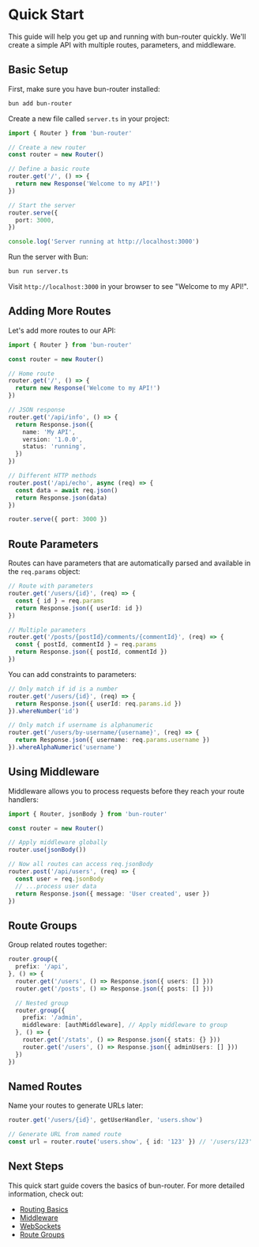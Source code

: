 # Quick Start

This guide will help you get up and running with bun-router quickly. We'll create a simple API with multiple routes, parameters, and middleware.

## Basic Setup

First, make sure you have bun-router installed:

```bash
bun add bun-router
```

Create a new file called `server.ts` in your project:

```typescript
import { Router } from 'bun-router'

// Create a new router
const router = new Router()

// Define a basic route
router.get('/', () => {
  return new Response('Welcome to my API!')
})

// Start the server
router.serve({
  port: 3000,
})

console.log('Server running at http://localhost:3000')
```

Run the server with Bun:

```bash
bun run server.ts
```

Visit `http://localhost:3000` in your browser to see "Welcome to my API!".

## Adding More Routes

Let's add more routes to our API:

```typescript
import { Router } from 'bun-router'

const router = new Router()

// Home route
router.get('/', () => {
  return new Response('Welcome to my API!')
})

// JSON response
router.get('/api/info', () => {
  return Response.json({
    name: 'My API',
    version: '1.0.0',
    status: 'running',
  })
})

// Different HTTP methods
router.post('/api/echo', async (req) => {
  const data = await req.json()
  return Response.json(data)
})

router.serve({ port: 3000 })
```

## Route Parameters

Routes can have parameters that are automatically parsed and available in the `req.params` object:

```typescript
// Route with parameters
router.get('/users/{id}', (req) => {
  const { id } = req.params
  return Response.json({ userId: id })
})

// Multiple parameters
router.get('/posts/{postId}/comments/{commentId}', (req) => {
  const { postId, commentId } = req.params
  return Response.json({ postId, commentId })
})
```

You can add constraints to parameters:

```typescript
// Only match if id is a number
router.get('/users/{id}', (req) => {
  return Response.json({ userId: req.params.id })
}).whereNumber('id')

// Only match if username is alphanumeric
router.get('/users/by-username/{username}', (req) => {
  return Response.json({ username: req.params.username })
}).whereAlphaNumeric('username')
```

## Using Middleware

Middleware allows you to process requests before they reach your route handlers:

```typescript
import { Router, jsonBody } from 'bun-router'

const router = new Router()

// Apply middleware globally
router.use(jsonBody())

// Now all routes can access req.jsonBody
router.post('/api/users', (req) => {
  const user = req.jsonBody
  // ...process user data
  return Response.json({ message: 'User created', user })
})
```

## Route Groups

Group related routes together:

```typescript
router.group({
  prefix: '/api',
}, () => {
  router.get('/users', () => Response.json({ users: [] }))
  router.get('/posts', () => Response.json({ posts: [] }))

  // Nested group
  router.group({
    prefix: '/admin',
    middleware: [authMiddleware], // Apply middleware to group
  }, () => {
    router.get('/stats', () => Response.json({ stats: {} }))
    router.get('/users', () => Response.json({ adminUsers: [] }))
  })
})
```

## Named Routes

Name your routes to generate URLs later:

```typescript
router.get('/users/{id}', getUserHandler, 'users.show')

// Generate URL from named route
const url = router.route('users.show', { id: '123' }) // '/users/123'
```

## Next Steps

This quick start guide covers the basics of bun-router. For more detailed information, check out:

- [Routing Basics](/features/routing-basics)
- [Middleware](/features/middleware)
- [WebSockets](/features/websockets)
- [Route Groups](/features/route-groups)
